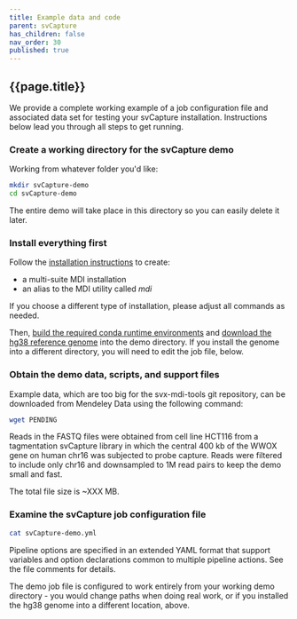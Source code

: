 ```yaml
---
title: Example data and code
parent: svCapture
has_children: false
nav_order: 30
published: true
---
```


## {{page.title}}

We provide a complete working example of a job configuration file and 
associated data set for testing your svCapture installation. 
Instructions below lead you through all steps to get running.

### Create a working directory for the svCapture demo

Working from whatever folder you'd like:

```sh
mkdir svCapture-demo
cd svCapture-demo
```

The entire demo will take place in this directory so you can easily delete it later.

### Install everything first

Follow the [installation instructions](https://wilsontelab.github.io/svx-mdi-tools/docs/installation/code.html)
to create:
- a multi-suite MDI installation
- an alias to the MDI utility called _mdi_

If you choose a different type of installation, please adjust all commands as needed.

Then, [build the required conda runtime environments](https://wilsontelab.github.io/svx-mdi-tools/docs/installation/runtime.html)
and [download the hg38 reference genome](https://wilsontelab.github.io/svx-mdi-tools/docs/installation/genome.html)
into the demo directory.  If you install the genome into a different directory, you will need 
to edit the job file, below.

### Obtain the demo data, scripts, and support files

Example data, which are too big for the svx-mdi-tools git repository,
can be downloaded from Mendeley Data using the following command:

```sh
wget PENDING
```

Reads in the FASTQ files were obtained from cell line HCT116 from
a tagmentation svCapture library in which the central
400 kb of the WWOX gene on human chr16 was subjected to probe capture.
Reads were filtered to include only chr16 and downsampled
to 1M read pairs to keep the demo small and fast.

The total file size is ~XXX MB.

### Examine the svCapture job configuration file

```sh
cat svCapture-demo.yml
```

Pipeline options are specified in an extended YAML format 
that support variables and option declarations
common to multiple pipeline actions. See the file comments for details.
 
The demo job file is configured to work entirely
from your working demo directory - you would change paths when doing real work,
or if you installed the hg38 genome into a different location, above.
